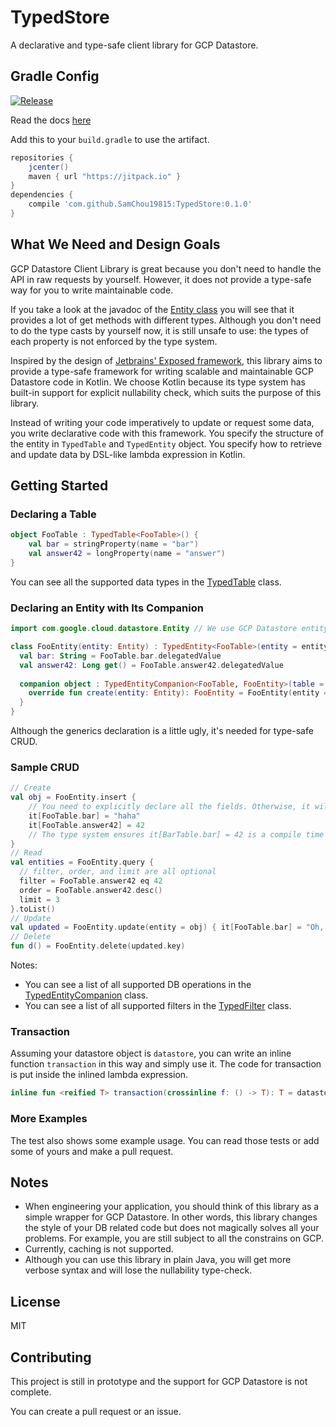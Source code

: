 # TypedStore

A declarative and type-safe client library for GCP Datastore.

## Gradle Config

[![Release](https://jitpack.io/v/SamChou19815/TypedStore.svg)](https://jitpack.io/#SamChou19815/TypedStore)

Read the docs [here](http://docs.developersam.com/typed-store/)

Add this to your `build.gradle` to use the artifact.

```groovy
repositories {
    jcenter()
    maven { url "https://jitpack.io" }
}
dependencies {
    compile 'com.github.SamChou19815:TypedStore:0.1.0'
}
```

## What We Need and Design Goals

GCP Datastore Client Library is great because you don't need to handle the API in raw requests by
yourself. However, it does not provide a type-safe way for you to write maintainable code.

If you take a look at the javadoc of the 
[Entity class](https://googlecloudplatform.github.io/google-cloud-java/google-cloud-clients/apidocs/com/google/cloud/datastore/BaseEntity.html) 
you will see that it provides a lot of get methods with different types. Although you don't need to
do the type casts by yourself now, it is still unsafe to use: the types of each property is not
enforced by the type system.

Inspired by the design of [Jetbrains' Exposed framework](https://github.com/JetBrains/Exposed), this
library aims to provide a type-safe framework for writing scalable and maintainable GCP Datastore 
code in Kotlin. We choose Kotlin because its type system has built-in support for explicit 
nullability check, which suits the purpose of this library.

Instead of writing your code imperatively to update or request some data, you write declarative code
with this framework. You specify the structure of the entity in `TypedTable` and `TypedEntity` 
object. You specify how to retrieve and update data by DSL-like lambda expression in Kotlin.

## Getting Started

### Declaring a Table

```kotlin
object FooTable : TypedTable<FooTable>() {
    val bar = stringProperty(name = "bar")
    val answer42 = longProperty(name = "answer")
}
```

You can see all the supported data types in the 
[TypedTable](./src/main/kotlin/typestore/TypedTable.kt) class.

### Declaring an Entity with Its Companion

```kotlin
import com.google.cloud.datastore.Entity // We use GCP Datastore entity

class FooEntity(entity: Entity) : TypedEntity<FooTable>(entity = entity) {
  val bar: String = FooTable.bar.delegatedValue
  val answer42: Long get() = FooTable.answer42.delegatedValue
  
  companion object : TypedEntityCompanion<FooTable, FooEntity>(table = FooTable) {
    override fun create(entity: Entity): FooEntity = FooEntity(entity = entity)
  }
}
```

Although the generics declaration is a little ugly, it's needed for type-safe CRUD.

### Sample CRUD

```kotlin
// Create
val obj = FooEntity.insert { 
    // You need to explicitly declare all the fields. Otherwise, it will throw an exception.
    it[FooTable.bar] = "haha"
    it[FooTable.answer42] = 42
    // The type system ensures it[BarTable.bar] = 42 is a compile time error.
}
// Read
val entities = FooEntity.query { 
  // filter, order, and limit are all optional
  filter = FooTable.answer42 eq 42
  order = FooTable.answer42.desc()
  limit = 3
}.toList()
// Update
val updated = FooEntity.update(entity = obj) { it[FooTable.bar] = "Oh, no!" }
// Delete
fun d() = FooEntity.delete(updated.key)
```

Notes: 
- You can see a list of all supported DB operations in the 
[TypedEntityCompanion](./src/main/kotlin/typestore/TypedEntityCompanion.kt) class.
- You can see a list of all supported filters in the 
[TypedFilter](./src/main/kotlin/typestore/TypedFilter.kt) class.

### Transaction

Assuming your datastore object is `datastore`, you can write an inline function `transaction` in
this way and simply use it. The code for transaction is put inside the inlined lambda expression.

```kotlin
inline fun <reified T> transaction(crossinline f: () -> T): T = datastore.transaction(f)
```

### More Examples

The test also shows some example usage. You can read those tests or add some of yours and make a 
pull request.

## Notes

- When engineering your application, you should think of this library as a simple wrapper for GCP 
Datastore. In other words, this library changes the style of your DB related code but does not
magically solves all your problems. For example, you are still subject to all the constrains on GCP.
- Currently, caching is not supported.
- Although you can use this library in plain Java, you will get more verbose syntax and will lose
the nullability type-check.

## License

MIT

## Contributing

This project is still in prototype and the support for GCP Datastore is not complete.

You can create a pull request or an issue.
